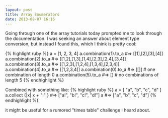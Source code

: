 ```yaml
---
layout: post
title: Array Enumerators
date: 2013-08-07 16:16
---
```


Going through one of the array tutorials today prompted me to look through the documentation. I was seeking an answer about element type conversion, but instead I found this, which I think is pretty cool:

{% highlight ruby %}
a = [1, 2, 3, 4]
a.combination(1).to_a  #=> [[1],[2],[3],[4]]
a.combination(2).to_a  #=> [[1,2],[1,3],[1,4],[2,3],[2,4],[3,4]]
a.combination(3).to_a  #=> [[1,2,3],[1,2,4],[1,3,4],[2,3,4]]
a.combination(4).to_a  #=> [[1,2,3,4]]
a.combination(0).to_a  #=> [[]] # one combination of length 0
a.combination(5).to_a  #=> []   # no combinations of length 5
{% endhighlight %}

Combined with something like:
{% highlight ruby %}
a = [ "a", "b", "c", "d" ]
a.collect {|x| x + "!" }   #=> ["a!", "b!", "c!", "d!"]
a                          #=> ["a", "b", "c", "d"]
{% endhighlight %}

it might be useful for a rumored "times table" challenge I heard about.  

